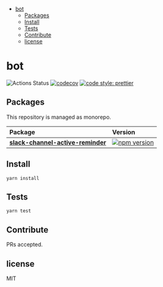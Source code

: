 <!-- START doctoc generated TOC please keep comment here to allow auto update -->
<!-- DON'T EDIT THIS SECTION, INSTEAD RE-RUN doctoc TO UPDATE -->


- [bot](#bot)
  - [Packages](#packages)
  - [Install](#install)
  - [Tests](#tests)
  - [Contribute](#contribute)
  - [license](#license)

<!-- END doctoc generated TOC please keep comment here to allow auto update -->

# bot

![Actions Status](https://github.com/9renpoto/bot/workflows/Node%20CI/badge.svg)
[![codecov](https://codecov.io/gh/9renpoto/bot/branch/master/graph/badge.svg)](https://codecov.io/gh/9renpoto/bot)
[![code style: prettier](https://img.shields.io/badge/code_style-prettier-ff69b4.svg?style=flat-square)](https://github.com/prettier/prettier)

## Packages

This repository is managed as monorepo.

| Package                                                                       | Version                                                                                                                                   |
| :---------------------------------------------------------------------------- | :---------------------------------------------------------------------------------------------------------------------------------------- |
| **[slack-channel-active-reminder](./packages/slack-channel-active-reminder)** | [![npm version](https://badge.fury.io/js/slack-channel-active-reminder.svg)](https://www.npmjs.com/package/slack-channel-active-reminder) |

## Install

    yarn install

## Tests

    yarn test

## Contribute

PRs accepted.

## license

MIT
